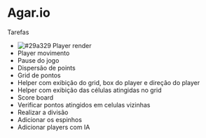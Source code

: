 # Agar.io

Tarefas

- ![#29a329](https://via.placeholder.com/15/29a329/000000?text=+) Player render
- Player movimento
- Pause do jogo
- Dispersão de points
- Grid de pontos
- Helper com exibição do grid, box do player e direção do player
- Helper com exibição das células atingidas no grid
- Score board
- Verificar pontos atingidos em celulas vizinhas
- Realizar a divisão
- Adicionar os espinhos
- Adicionar players com IA
